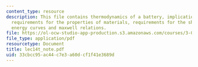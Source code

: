 ```yaml
---
content_type: resource
description: This file contains thermodynamics of a battery, implications of stability
  requirements for the properties of materials, requirements for the shape of free
  energy curves and maxwell relations.
file: https://ol-ocw-studio-app-production.s3.amazonaws.com/courses/3-012-fundamentals-of-materials-science-fall-2005/33cbcc95ac44c7e3a60dcf1f41e3689d_lec14t_note.pdf
file_type: application/pdf
resourcetype: Document
title: lec14t_note.pdf
uid: 33cbcc95-ac44-c7e3-a60d-cf1f41e3689d
---
```

